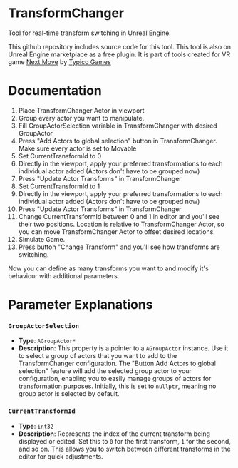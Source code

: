 # TransformChanger
Tool for real-time transform switching in Unreal Engine. 

This github repository includes source code for this tool. This tool is also on Unreal Engine marketplace as a free plugin. It is part of tools created for VR game [Next Move](https://www.meta.com/cs-cz/experiences/6785834628189984?ranking_trace=106799090815324_6785834628189984_QUESTSEARCH_1CIOhKO7vzRZvA7Ca_eyJwbGF0Zm9ybSI6ImFuZHJvaWQtNmRvZiIsInF1ZXJ5X3N0cmluZyI6Im5leHQgbW92ZSIsImxvY2FsZSI6ImNzX0NaIiwibnVtX2ZldGNoIjoxMDEsInNlYXJjaF9yb3V0ZSI6IndlYiIsInRhZ19pZHMiOltdfQ%3D%3D_eyJzZWN0aW9uX2tleSI6IlNFQVJDSCJ9) by [Typico Games](https://typicogames.com)


# Documentation

1. Place TransformChanger Actor in viewport
2. Group every actor you want to manipulate.
3. Fill GroupActorSelection variable in TransformChanger with desired GroupActor
4. Press "Add Actors to global selection" button in TransformChanger. Make sure every actor is set to Movable
5. Set CurrentTransformId to 0
6. Directly in the viewport, apply your preferred transformations to each individual actor added (Actors don't have to be grouped now)
7. Press "Update Actor Transforms" in TransformChanger
8. Set CurrentTransformId to 1
9. Directly in the viewport, apply your preferred transformations to each individual actor added (Actors don't have to be grouped now)
10. Press "Update Actor Transforms" in TransformChanger
11. Change CurrentTransformId between 0 and 1 in editor and you'll see their two positions. Location is relative to TransformChanger Actor, so you can move TransformChanger Actor to offset desired locations.
12. Simulate Game.
13. Press button "Change Transform" and you'll see how transforms are switching.


Now you can define as many transforms you want to and modify it's behaviour with additional parameters.




# Parameter Explanations

### `GroupActorSelection`
- **Type**: `AGroupActor*`
- **Description**: This property is a pointer to a `AGroupActor` instance. Use it to select a group of actors that you want to add to the TransformChanger configuration. The "Button Add Actors to global selection" feature will add the selected group actor to your configuration, enabling you to easily manage groups of actors for transformation purposes. Initially, this is set to `nullptr`, meaning no group actor is selected by default.


### `CurrentTransformId`
- **Type**: `int32`
- **Description**: Represents the index of the current transform being displayed or edited. Set this to `0` for the first transform, `1` for the second, and so on. This allows you to switch between different transforms in the editor for quick adjustments.
